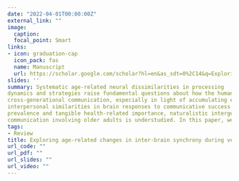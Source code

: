 ```yaml
---
date: "2022-04-01T00:00:00Z"
external_link: ""
image: 
  caption: 
  focal_point: Smart
links:
- icon: graduation-cap
  icon_pack: fas
  name: Manuscript
  url: https://scholar.google.com/scholar?hl=en&as_sdt=0%2C14&q=Exploring+age-related+changes+in+inter-brain+synchrony+during+verbal+communication&btnG=
slides: ''
summary: Systematic age-related neural dissimilarities in processing
dynamics and strategies raise fundamental questions about how the human brain supports
cross-generational communication, especially in light of accumulating evidence linking
interpersonal similarities in brain responses to communicative success. Yet despite its
prevalence and tangible health-related importance, naturalistic intergenerational
communication involving older adults is understudied. In this paper, we lay out why filling this research gap is critical in advancing our understanding of naturalistic communication, with implications for both science and practice.
tags:
- Review
title: Exploring age-related changes in inter-brain synchrony during verbal communication
url_code: ""
url_pdf: ""
url_slides: ""
url_video: ""
---
```

